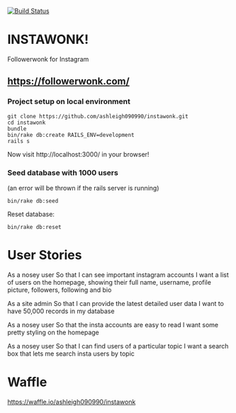 [![Build Status](https://travis-ci.org/ashleigh090990/instawonk.svg)](https://travis-ci.org/ashleigh090990/instawonk)

# INSTAWONK!

Followerwonk for Instagram

https://followerwonk.com/
--------------------------

### Project setup on local environment

```
git clone https://github.com/ashleigh090990/instawonk.git
cd instawonk
bundle
bin/rake db:create RAILS_ENV=development
rails s
```
Now visit http://localhost:3000/ in your browser!

### Seed database with 1000 users
(an error will be thrown if the rails server is running)

```bin/rake db:seed```

Reset database:

```bin/rake db:reset```


User Stories
============

As a nosey user
So that I can see important instagram accounts
I want a list of users on the homepage, showing their full name, username, profile picture, followers, following and bio

As a site admin
So that I can provide the latest detailed user data
I want to have 50,000 records in my database

As a nosey user
So that the insta accounts are easy to read
I want some pretty styling on the homepage

As a nosey user
So that I can find users of a particular topic
I want a search box that lets me search insta users by topic

Waffle
======
https://waffle.io/ashleigh090990/instawonk
